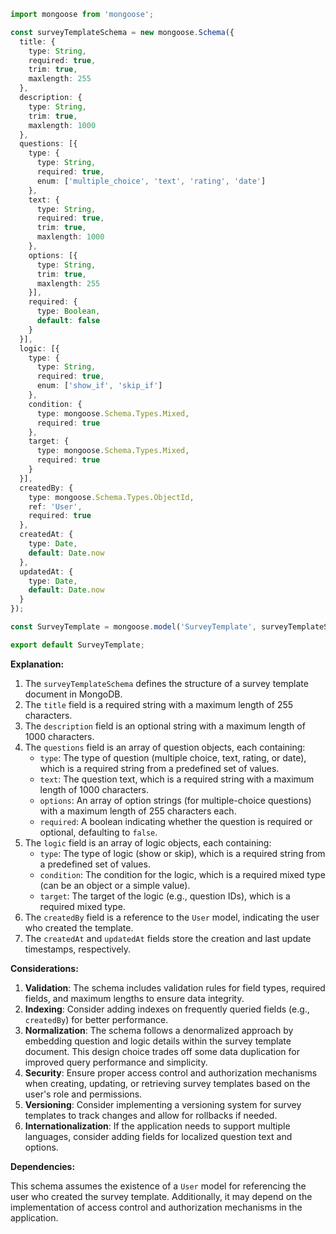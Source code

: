 ```typescript
import mongoose from 'mongoose';

const surveyTemplateSchema = new mongoose.Schema({
  title: {
    type: String,
    required: true,
    trim: true,
    maxlength: 255
  },
  description: {
    type: String,
    trim: true,
    maxlength: 1000
  },
  questions: [{
    type: {
      type: String,
      required: true,
      enum: ['multiple_choice', 'text', 'rating', 'date']
    },
    text: {
      type: String,
      required: true,
      trim: true,
      maxlength: 1000
    },
    options: [{
      type: String,
      trim: true,
      maxlength: 255
    }],
    required: {
      type: Boolean,
      default: false
    }
  }],
  logic: [{
    type: {
      type: String,
      required: true,
      enum: ['show_if', 'skip_if']
    },
    condition: {
      type: mongoose.Schema.Types.Mixed,
      required: true
    },
    target: {
      type: mongoose.Schema.Types.Mixed,
      required: true
    }
  }],
  createdBy: {
    type: mongoose.Schema.Types.ObjectId,
    ref: 'User',
    required: true
  },
  createdAt: {
    type: Date,
    default: Date.now
  },
  updatedAt: {
    type: Date,
    default: Date.now
  }
});

const SurveyTemplate = mongoose.model('SurveyTemplate', surveyTemplateSchema);

export default SurveyTemplate;
```

**Explanation:**

1. The `surveyTemplateSchema` defines the structure of a survey template document in MongoDB.
2. The `title` field is a required string with a maximum length of 255 characters.
3. The `description` field is an optional string with a maximum length of 1000 characters.
4. The `questions` field is an array of question objects, each containing:
   - `type`: The type of question (multiple choice, text, rating, or date), which is a required string from a predefined set of values.
   - `text`: The question text, which is a required string with a maximum length of 1000 characters.
   - `options`: An array of option strings (for multiple-choice questions) with a maximum length of 255 characters each.
   - `required`: A boolean indicating whether the question is required or optional, defaulting to `false`.
5. The `logic` field is an array of logic objects, each containing:
   - `type`: The type of logic (show or skip), which is a required string from a predefined set of values.
   - `condition`: The condition for the logic, which is a required mixed type (can be an object or a simple value).
   - `target`: The target of the logic (e.g., question IDs), which is a required mixed type.
6. The `createdBy` field is a reference to the `User` model, indicating the user who created the template.
7. The `createdAt` and `updatedAt` fields store the creation and last update timestamps, respectively.

**Considerations:**

1. **Validation**: The schema includes validation rules for field types, required fields, and maximum lengths to ensure data integrity.
2. **Indexing**: Consider adding indexes on frequently queried fields (e.g., `createdBy`) for better performance.
3. **Normalization**: The schema follows a denormalized approach by embedding question and logic details within the survey template document. This design choice trades off some data duplication for improved query performance and simplicity.
4. **Security**: Ensure proper access control and authorization mechanisms when creating, updating, or retrieving survey templates based on the user's role and permissions.
5. **Versioning**: Consider implementing a versioning system for survey templates to track changes and allow for rollbacks if needed.
6. **Internationalization**: If the application needs to support multiple languages, consider adding fields for localized question text and options.

**Dependencies:**

This schema assumes the existence of a `User` model for referencing the user who created the survey template. Additionally, it may depend on the implementation of access control and authorization mechanisms in the application.